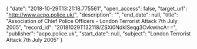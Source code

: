 {
  "date": "2018-10-29T13:21:18.775561", 
  "open_access": false, 
  "target_url": "http://www.acpo.police.uk/", 
  "description": "", 
  "end_date": null, 
  "title": "Association of Chief Police Officers - London Terrorist Attack 7th July 2005", 
  "record_id": "20181029T132118/ZSXi0NdkISeqg3CvkwincA==", 
  "publisher": "acpo.police.uk", 
  "start_date": null, 
  "subject": "London Terrorist Attack 7th July 2005"
}

